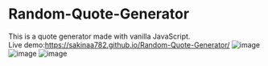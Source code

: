 # Random-Quote-Generator

This is a quote generator made with vanilla JavaScript.<br>
Live demo:https://sakinaa782.github.io/Random-Quote-Generator/
![image](https://user-images.githubusercontent.com/82751982/183868005-c648aec9-7110-434d-9b22-c9e3c7050af2.png)
![image](https://user-images.githubusercontent.com/82751982/183868050-eeaab3bf-6704-4570-92aa-aa84d588988c.png)
![image](https://user-images.githubusercontent.com/82751982/183868102-bf65cadb-d916-4ded-a82e-36d9fcd6f591.png)


